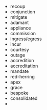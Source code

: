 - recoup
- conjunction
- mitigate
- adamant
- appliance
- commission
- ingress/egress
- incur
- courtesy
- outage
- accredition
- accreditation
- mandate
- red-herring
- apex
- grace
- bespoke
- consolidated
- 
